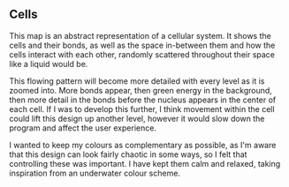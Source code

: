 ## Cells

This map is an abstract representation of a cellular system. It shows the cells and their bonds, as well as the space in-between them and how the cells interact with each other, randomly scattered throughout their space like a liquid would be.

This flowing pattern will become more detailed with every level as it is zoomed into. More bonds appear, then green energy in the background, then more detail in the bonds before the nucleus appears in the center of each cell. If I was to develop this further, I think movement within the cell could lift this design up another level, however it would slow down the program and affect the user experience.

I wanted to keep my colours as complementary as possible, as I'm aware that this design can look fairly chaotic in some ways, so I felt that controlling these was important. I have kept them calm and relaxed, taking inspiration from an underwater colour scheme.